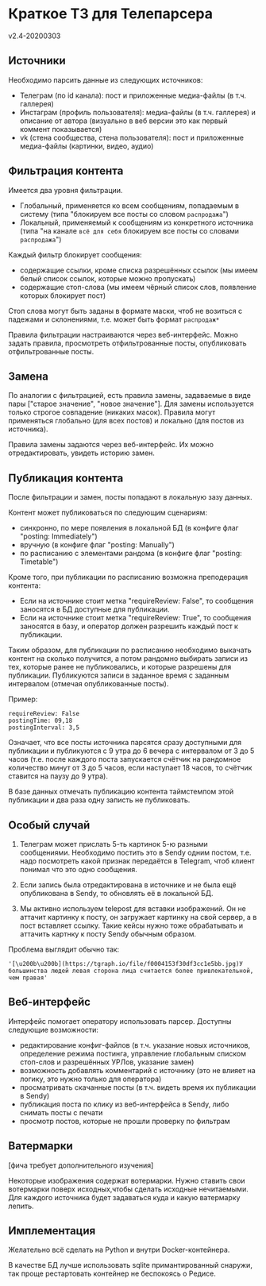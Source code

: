 # Краткое ТЗ для Телепарсера

v2.4-20200303

## Источники

Необходимо парсить данные из следующих источников:

- Телеграм (по id канала): пост и приложенные медиа-файлы (в т.ч. галлерея)
- Инстаграм (профиль пользователя): медиа-файлы (в т.ч. галлерея) и описание от автора (визуально в веб версии это как первый коммент показывается)
- vk (стена сообщества, стена пользователя): пост и приложенные медиа-файлы (картинки, видео, аудио)

## Фильтрация контента

Имеется два уровня фильтрации.

- Глобальный, применяется ко всем сообщениям, попадаемым в систему (типа "блокируем все посты со словом `распродажа`")
- Локальный, применяемый к сообщениям из конкретного источника (типа "на канале `всё для себя` блокируем все посты со словами `распродажа`")

Каждый фильтр блокирует сообщения:

- содержащие ссылки, кроме списка разрешённых ссылок (мы имеем белый список ссылок, которые можно пропускать)
- содержащие стоп-слова (мы имеем чёрный список слов, появление которых блокирует пост)

Стоп слова могут быть заданы в формате маски, чтоб не возиться с падежами и склонениями, т.е. может быть формат `распродаж*`

Правила фильтрации настраиваются через веб-интерфейс.
Можно задать правила, просмотреть отфильтрованные посты, опубликовать отфильтрованные посты.

## Замена

По аналогии с фильтрацией, есть правила замены, задаваемые в виде пары ["старое значение", "новое значение"].
Для замены используется только строгое совпадение (никаких масок).
Правила могут применяться глобально (для всех постов) и локально (для постов из источника).

Правила замены задаются через веб-интерфейс.
Их можно отредактировать, увидеть историю замен.

## Публикация контента

После фильтрации и замен, посты попадают в локальную зазу данных.

Контент может публиковаться по следующим сценариям:

- синхронно, по мере появления в локальной БД (в конфиге флаг "posting: Immediately")
- вручную (в конфиге флаг "posting: Manually")
- по расписанию с элементами рандома (в конфиге флаг "posting: Timetable")

Кроме того, при публикации по расписанию возможна преподерация контента:

- Если на источнике стоит метка "requireReview: False", то сообщения заносятся в БД доступные для публикации.
- Если на источнике стоит метка "requireReview: True", то сообщения заносятся в базу, и оператор должен разрешить каждый пост к публикации.

Таким образом, для публикации по расписанию необходимо выкачать контент на сколько получится, а потом рандомно выбирать записи из тех, которые ранее не публиковались, и которые разрешены для публикации. Публикуются записи в заданное время с заданным интервалом (отмечая опубликованные посты).

Пример:

```
requireReview: False
postingTime: 09,18
postingInterval: 3,5
```

Означает, что все посты источника парсятся сразу доступными для публикации и публикуются с 9 утра до 6 вечера с интервалом от 3 до 5 часов (т.е. после каждого поста запускается счётчик на рандомное количество минут от 3 до 5 часов, если наступает 18 часов, то счётчик ставится на паузу до 9 утра).

В базе данных отмечать публикацию контента таймстемпом этой публикации и два раза одну записть не публиковать.

## Особый случай

1. Телеграм может прислать 5-ть картинок 5-ю разными сообщениями. Необходимо постить это в Sendy одним постом, т.е. надо посмотреть какой признак передаётся в Telegram, чтоб клиент понимал что это одно сообщения.

2. Если запись была отредактирована в источнике и не была ещё опубликована в Sendy, то обновлять её в локальной БД.

3. Мы активно используем telepost для вставки изображений. Он не аттачит картинку к посту, он загружает картинку на свой сервер, а в пост вставляет ссылку. Такие кейсы нужно тоже обрабатывать и аттачить картнку к посту Sendy обычным образом.

Проблема выглядит обычно так:

`'[\u200b\u200b](https://tgraph.io/file/f0004153f30df3cc1e5bb.jpg)У большинства людей левая сторона лица считается более привлекательной, чем правая'`

## Веб-интерфейс

Интерфейс помогает оператору использовать парсер. Доступны следующие возможности:

- редактирование конфиг-файлов (в т.ч. указание новых источников, определение режима постинга, управление глобальным списком стоп-слов и разрешённых УРЛов, указание замен)
- возможность добавлять комментарий с источнику (это не влияет на логику, это нужно только для оператора)
- просматривать скачанные посты (в т.ч. видеть время их публикации в Sendy)
- публикация поста по клику из веб-интерфейса в Sendy, либо снимать посты с печати
- просмотр постов, которые не прошли проверку по фильтрам

## Ватермарки

[фича требует дополнительного изучения]

Некоторые изображения содержат вотермарки.
Нужно ставить свои вотермарки поверх исходных,чтобы сделать исходные нечитаемыми.
Для каждого источника будет задаваться куда и какую ватермарку лепить.

## Имплементация

Желательно всё сделать на Python и внутри Docker-контейнера.

В качестве БД лучше использовать sqlite примантированный снаружи, так проще рестартовать контейнер не беспокоясь о Редисе.